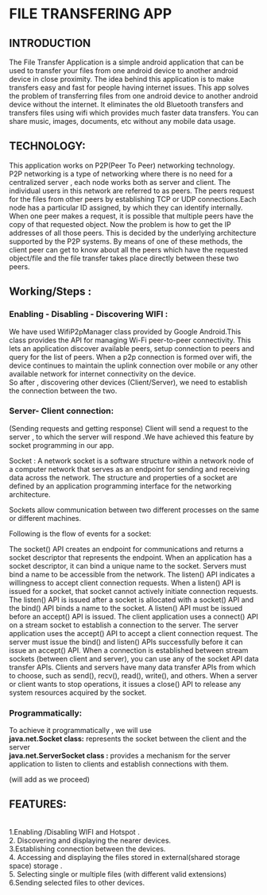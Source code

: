 <h1>FILE TRANSFERING APP</h1>

<h2>INTRODUCTION</h2> 
<p>
The File Transfer Application is a simple android application that can be used to transfer your files from one android device to another android device in close proximity. The idea behind this application is to make transfers easy and fast for people having internet issues.
This app solves the problem of transferring files from one android device to another android device without the internet. It eliminates the old Bluetooth transfers and transfers files using wifi which provides much faster data transfers. You can share music, images, documents, etc without any mobile data usage.
</p>

<h2>TECHNOLOGY:</h2>
<p>
This application works  on P2P(Peer To Peer) networking technology.
<br>
P2P networking is a type of networking where there is no need for a centralized server , each node works both as server and client. 
The individual users in this network are referred to as peers. The peers request for the files from other peers by establishing TCP or UDP connections.Each node has a particular ID assigned, by which they can identify internally.
<br>
When one peer makes a request, it is possible that multiple peers have the copy of that requested object. Now the problem is how to get the IP addresses of all those peers. This is decided by the underlying architecture supported by the P2P systems. By means of one of these methods, the client peer can get to know about all the peers which have the requested object/file and the file transfer takes place directly between these two peers.
</p>

<h2>Working/Steps :</h2>

<h3>Enabling - Disabling - Discovering WIFI :</h3>
<p>
We have used WifiP2pManager class provided by  Google Android.This class provides the API for managing Wi-Fi peer-to-peer connectivity. This lets an application discover available peers, setup connection to peers and query for the list of peers. When a p2p connection is formed over wifi, the device continues to maintain the uplink connection over mobile or any other available network for internet connectivity on the device.
<br>
So  after , discovering other devices (Client/Server), we need to establish the connection between the two.
 </p>


<h3>Server- Client connection:</h3>
<p>
(Sending requests and getting response)
 Client will send a request to the server , to which  the server will respond .We have achieved this feature by socket programming in our app.

Socket :
A network socket is a software structure within a network node of a computer network that serves as an endpoint for sending and receiving data across the network. The structure and properties of a socket are defined by an application programming interface for the networking architecture.

Sockets allow communication between two different processes on the same or different machines. 


Following is the flow of events for a socket:
 
The socket() API creates an endpoint for communications and returns a socket descriptor that represents the endpoint.
When an application has a socket descriptor, it can bind a unique name to the socket. Servers must bind a name to be accessible from the network.
The listen() API indicates a willingness to accept client connection requests. When a listen() API is issued for a socket, that socket cannot actively initiate connection requests. The listen() API is issued after a socket is allocated with a socket() API and the bind() API binds a name to the socket. A listen() API must be issued before an accept() API is issued.
The client application uses a connect() API on a stream socket to establish a connection to the server.
The server application uses the accept() API to accept a client connection request. The server must issue the bind() and listen() APIs successfully before it can issue an accept() API.
When a connection is established between stream sockets (between client and server), you can use any of the socket API data transfer APIs. Clients and servers have many data transfer APIs from which to choose, such as send(), recv(), read(), write(), and others.
When a server or client wants to stop operations, it issues a close() API to release any system resources acquired by the socket.
  </p>
  
<h3>Programmatically:</h3>
<p>
To achieve it programmatically ,
 we will use
<br>
<b>java.net.Socket class:</b> represents the socket between the client and the server
</br>
<b>java.net.ServerSocket class :</b> provides a mechanism for the server application to listen to clients and establish connections with them. 

(will add as we proceed)
</p>

<h2>FEATURES:</h2>
<p>
</br>
1.Enabling /Disabling WIFI and Hotspot .
</br>
2. Discovering  and displaying the nearer devices.
</br>
3.Establishing connection between the devices.
</br>
4. Accessing and displaying the files stored in external(shared storage space) storage .
</br>
5. Selecting single or multiple files (with different valid extensions) 
</br>
6.Sending selected files to other devices.
</br>
</p>
